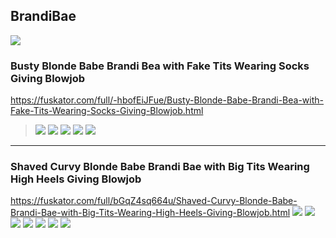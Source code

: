 ## BrandiBae
![](https://i9.fuskator.com/large/hSEGq7pNf0t/Blonde-Brandi-Bae-Enjoying-Anal-15.jpg)
### Busty Blonde Babe Brandi Bea with Fake Tits Wearing Socks Giving Blowjob
https://fuskator.com/full/-hbofEiJFue/Busty-Blonde-Babe-Brandi-Bea-with-Fake-Tits-Wearing-Socks-Giving-Blowjob.html
>![](https://i8.fuskator.com/large/-hbofEiJFue/Busty-Blonde-Babe-Brandi-Bea-with-Fake-Tits-Wearing-Socks-Giving-Blowjob-4.jpg)
![](https://i8.fuskator.com/large/-hbofEiJFue/Busty-Blonde-Babe-Brandi-Bea-with-Fake-Tits-Wearing-Socks-Giving-Blowjob-7.jpg)
![](https://i8.fuskator.com/large/-hbofEiJFue/Busty-Blonde-Babe-Brandi-Bea-with-Fake-Tits-Wearing-Socks-Giving-Blowjob-8.jpg)
![](https://i8.fuskator.com/large/-hbofEiJFue/Busty-Blonde-Babe-Brandi-Bea-with-Fake-Tits-Wearing-Socks-Giving-Blowjob-10.jpg)
![](https://i8.fuskator.com/large/-hbofEiJFue/Busty-Blonde-Babe-Brandi-Bea-with-Fake-Tits-Wearing-Socks-Giving-Blowjob-12.jpg)
---
### Shaved Curvy Blonde Babe Brandi Bae with Big Tits Wearing High Heels Giving Blowjob
https://fuskator.com/full/bGqZ4sq664u/Shaved-Curvy-Blonde-Babe-Brandi-Bae-with-Big-Tits-Wearing-High-Heels-Giving-Blowjob.html
![](https://i8.fuskator.com/large/bGqZ4sq664u/Shaved-Curvy-Blonde-Babe-Brandi-Bae-with-Big-Tits-Wearing-High-Heels-Giving-Blowjob-2.jpg)
![](https://i8.fuskator.com/large/bGqZ4sq664u/Shaved-Curvy-Blonde-Babe-Brandi-Bae-with-Big-Tits-Wearing-High-Heels-Giving-Blowjob-6.jpg)
![](https://i8.fuskator.com/large/bGqZ4sq664u/Shaved-Curvy-Blonde-Babe-Brandi-Bae-with-Big-Tits-Wearing-High-Heels-Giving-Blowjob-8.jpg)
![](https://i8.fuskator.com/large/bGqZ4sq664u/Shaved-Curvy-Blonde-Babe-Brandi-Bae-with-Big-Tits-Wearing-High-Heels-Giving-Blowjob-11.jpg)
![](https://i8.fuskator.com/large/bGqZ4sq664u/Shaved-Curvy-Blonde-Babe-Brandi-Bae-with-Big-Tits-Wearing-High-Heels-Giving-Blowjob-15.jpg)
![](https://i8.fuskator.com/large/hXBjfYe~8zL/Curvy-Shaved-Blonde-Brandi-Bae-from-BangBros-11.jpg)
![](https://i8.fuskator.com/large/hXBjfYe~8zL/Curvy-Shaved-Blonde-Brandi-Bae-from-BangBros-19.jpg)
